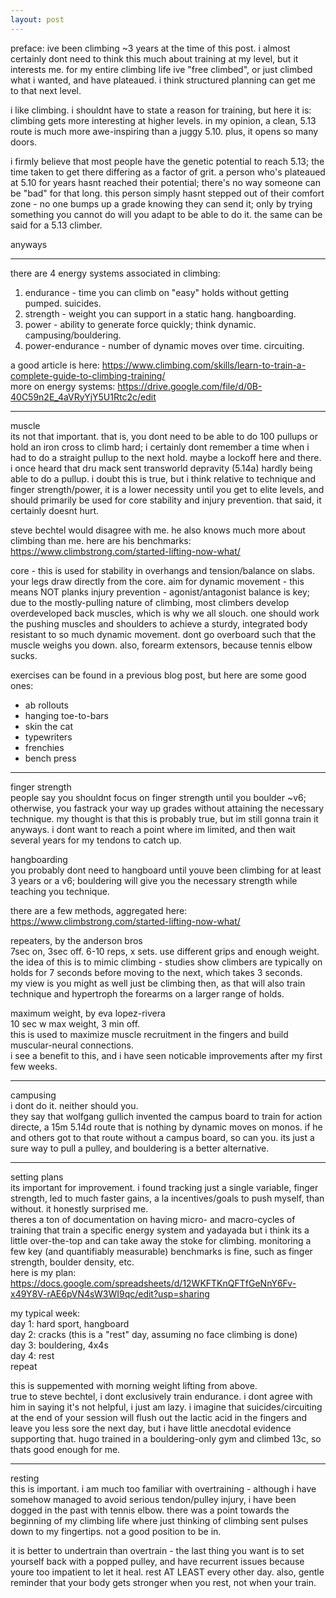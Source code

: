 ```yaml
---
layout: post
---
```

preface: ive been climbing ~3 years at the time of this post. i almost certainly dont need to think this much about training at my level, but it interests me. for my entire climbing life ive "free climbed", or just climbed what i wanted, and have plateaued. i think structured planning can get me to that next level.  
  
i like climbing. i shouldnt have to state a reason for training, but here it is: climbing gets more interesting at higher levels. in my opinion, a clean, 5.13 route is much more awe-inspiring than a juggy 5.10. plus, it opens so many doors.  
  
i firmly believe that most people have the genetic potential to reach 5.13; the time taken to get there differing as a factor of grit. a person who's plateaued at 5.10 for years hasnt reached their potential; there's no way someone can be "bad" for that long. this person simply hasnt stepped out of their comfort zone - no one bumps up a grade knowing they can send it; only by trying something you cannot do will you adapt to be able to do it. the same can be said for a 5.13 climber.  
  
anyways  
  
- - -
there are 4 energy systems associated in climbing:  
1. endurance - time you can climb on "easy" holds without getting pumped. suicides.  
2. strength - weight you can support in a static hang. hangboarding.  
3. power - ability to generate force quickly; think dynamic. campusing/bouldering.  
4. power-endurance - number of dynamic moves over time. circuiting.  
  
a good article is here: <https://www.climbing.com/skills/learn-to-train-a-complete-guide-to-climbing-training/>  
more on energy systems: <https://drive.google.com/file/d/0B-40C59n2E_4aVRyYjY5U1Rtc2c/edit>  
  
- - -
muscle  
its not that important. that is, you dont need to be able to do 100 pullups or hold an iron cross to climb hard; i certainly dont remember a time when i had to do a straight pullup to the next hold. maybe a lockoff here and there. i once heard that dru mack sent transworld depravity (5.14a) hardly being able to do a pullup. i doubt this is true, but i think relative to technique and finger strength/power, it is a lower necessity until you get to elite levels, and should primarily be used for core stability and injury prevention. that said, it certainly doesnt hurt.  
  
steve bechtel would disagree with me. he also knows much more about climbing than me. here are his benchmarks: <https://www.climbstrong.com/started-lifting-now-what/>  
  
core - this is used for stability in overhangs and tension/balance on slabs. your legs draw directly from the core. aim for dynamic movement - this means NOT planks 
injury prevention - agonist/antagonist balance is key; due to the mostly-pulling nature of climbing, most climbers develop overdeveloped back muscles, which is why we all slouch. one should work the pushing muscles and shoulders to achieve a sturdy, integrated body resistant to so much dynamic movement. dont go overboard such that the muscle weighs you down. also, forearm extensors, because tennis elbow sucks.  
  
exercises can be found in a previous blog post, but here are some good ones:  
- ab rollouts  
- hanging toe-to-bars  
- skin the cat  
- typewriters  
- frenchies  
- bench press  
 
- - -
finger strength  
people say you shouldnt focus on finger strength until you boulder ~v6; otherwise, you fastrack your way up grades without attaining the necessary technique. my thought is that this is probably true, but im still gonna train it anyways. i dont want to reach a point where im limited, and then wait several years for my tendons to catch up.  
  
hangboarding  
you probably dont need to hangboard until youve been climbing for at least 3 years or a v6; bouldering will give you the necessary strength while teaching you technique.  
  
there are a few methods, aggregated here: <https://www.climbstrong.com/started-lifting-now-what/>  
  
repeaters, by the anderson bros  
7sec on, 3sec off. 6-10 reps, x sets.  use different grips and enough weight.  
the idea of this is to mimic climbing - studies show climbers are typically on holds for 7 seconds before moving to the next, which takes 3 seconds.  
my view is you might as well just be climbing then, as that will also train technique and hypertroph the forearms on a larger range of holds.  
  
maximum weight, by eva lopez-rivera  
10 sec w max weight, 3 min off.  
this is used to maximize muscle recruitment in the fingers and build muscular-neural connections.  
i see a benefit to this, and i have seen noticable improvements after my first few weeks.  
  
- - -
campusing  
i dont do it. neither should you.  
they say that wolfgang gullich invented the campus board to train for action directe, a 15m 5.14d route that is nothing by dynamic moves on monos. if he and others got to that route without a campus board, so can you. its just a sure way to pull a pulley, and bouldering is a better alternative.  
  
- - -
setting plans  
its important for improvement. i found tracking just a single variable, finger strength, led to much faster gains, a la incentives/goals to push myself, than without. it honestly surprised me.  
theres a ton of documentation on having micro- and macro-cycles of training that train a specific energy system and yadayada but i think its a little over-the-top and can take away the stoke for climbing. monitoring a few key (and quantifiably measurable) benchmarks is fine, such as finger strength, boulder density, etc.  
here is my plan: <https://docs.google.com/spreadsheets/d/12WKFTKnQFTfGeNnY6Fv-x49Y8V-rAE6pVN4sW3WI9qc/edit?usp=sharing>  
  
my typical week:  
day 1: hard sport, hangboard  
day 2: cracks (this is a "rest" day, assuming no face climbing is done)  
day 3: bouldering, 4x4s  
day 4: rest  
repeat  
  
this is suppemented with morning weight lifting from above.  
true to steve bechtel, i dont exclusively train endurance. i dont agree with him in saying it's not helpful, i just am lazy. i imagine that suicides/circuiting at the end of your session will flush out the lactic acid in the fingers and leave you less sore the next day, but i have little anecdotal evidence supporting that. hugo trained in a bouldering-only gym and climbed 13c, so thats good enough for me.  
  
- - -
resting  
this is important. i am much too familiar with overtraining - although i have somehow managed to avoid serious tendon/pulley injury, i have been dogged in the past with tennis elbow. there was a point towards the beginning of my climbing life where just thinking of climbing sent pulses down to my fingertips. not a good position to be in.  
  
it is better to undertrain than overtrain - the last thing you want is to set yourself back with a popped pulley, and have recurrent issues because youre too impatient to let it heal. rest AT LEAST every other day. also, gentle reminder that your body gets stronger when you rest, not when your train.  
